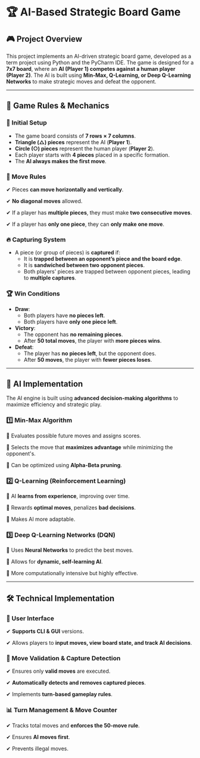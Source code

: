 # 🏆 AI-Based Strategic Board Game

## 🎮 Project Overview
This project implements an AI-driven strategic board game, developed as a term project using Python and the PyCharm IDE. The game is designed for a **7x7 board**, where an **AI (Player 1) competes against a human player (Player 2)**. The AI is built using **Min-Max, Q-Learning, or Deep Q-Learning Networks** to make strategic moves and defeat the opponent.

---

## 📜 Game Rules & Mechanics

### 🏁 Initial Setup
- The game board consists of **7 rows × 7 columns**.
- **Triangle (△) pieces** represent the AI (**Player 1**).
- **Circle (○) pieces** represent the human player (**Player 2**).
- Each player starts with **4 pieces** placed in a specific formation.
- The **AI always makes the first move**.

### 🎲 Move Rules
✔ Pieces **can move horizontally and vertically**.

✔ **No diagonal moves** allowed.

✔ If a player has **multiple pieces**, they must make **two consecutive moves**.

✔ If a player has **only one piece**, they can **only make one move**.

### 🔥 Capturing System
- A piece (or group of pieces) is **captured** if:
  - It is **trapped between an opponent’s piece and the board edge**.
  - It is **sandwiched between two opponent pieces**.
  - Both players' pieces are trapped between opponent pieces, leading to **multiple captures**.

### 🏆 Win Conditions
- **Draw**:
  - Both players have **no pieces left**.
  - Both players have **only one piece left**.
- **Victory**:
  - The opponent has **no remaining pieces**.
  - After **50 total moves**, the player with **more pieces wins**.
- **Defeat**:
  - The player has **no pieces left**, but the opponent does.
  - After **50 moves**, the player with **fewer pieces loses**.

---

## 🤖 AI Implementation
The AI engine is built using **advanced decision-making algorithms** to maximize efficiency and strategic play.

### **1️⃣ Min-Max Algorithm**
🔹 Evaluates possible future moves and assigns scores.

🔹 Selects the move that **maximizes advantage** while minimizing the opponent's.

🔹 Can be optimized using **Alpha-Beta pruning**.

### **2️⃣ Q-Learning (Reinforcement Learning)**
🔹 AI **learns from experience**, improving over time.

🔹 Rewards **optimal moves**, penalizes **bad decisions**.

🔹 Makes AI more adaptable.

### **3️⃣ Deep Q-Learning Networks (DQN)**
🔹 Uses **Neural Networks** to predict the best moves.

🔹 Allows for **dynamic, self-learning AI**.

🔹 More computationally intensive but highly effective.

---

## 🛠️ Technical Implementation

### **🎨 User Interface**
✔ **Supports CLI & GUI** versions.

✔ Allows players to **input moves, view board state, and track AI decisions**.

### **📌 Move Validation & Capture Detection**
✔ Ensures only **valid moves** are executed.

✔ **Automatically detects and removes captured pieces**.

✔ Implements **turn-based gameplay rules**.

### **📊 Turn Management & Move Counter**
✔ Tracks total moves and **enforces the 50-move rule**.

✔ Ensures **AI moves first**.

✔ Prevents illegal moves.
